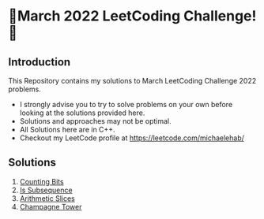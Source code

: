 # 🏅March 2022 LeetCoding Challenge! 🏅
## Introduction
This Repository contains my solutions to March LeetCoding Challenge 2022 problems.
* I strongly advise you to try to solve problems on your own before looking at the solutions provided here.
* Solutions and approaches may not be optimal.
* All Solutions here are in C++.
* Checkout my LeetCode profile at https://leetcode.com/michaelehab/

## Solutions
1. <a href="https://github.com/michaelehab/LeetCode-March-Challenge-2022/blob/main/338.Counting-Bits.cpp">Counting Bits</a>
2. <a href="https://github.com/michaelehab/LeetCode-March-Challenge-2022/blob/main/392.Is-Subsequence.cpp">Is Subsequence</a>
3. <a href="https://github.com/michaelehab/LeetCode-March-Challenge-2022/blob/main/413.Arithmetic-Slices.cpp">Arithmetic Slices</a>
4. <a href="https://github.com/michaelehab/LeetCode-March-Challenge-2022/blob/main/799.Champagne-Tower.cpp">Champagne Tower</a>
